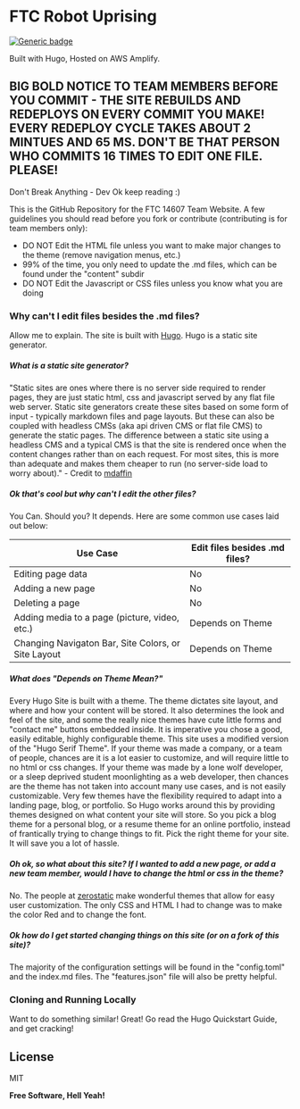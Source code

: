 # FTC Robot Uprising

[![Generic badge](https://img.shields.io/badge/Made%20With-Hugo-red?style=for-the-badge&logo=hugo)](https://shields.io/)

Built with Hugo, Hosted on AWS Amplify.

## BIG BOLD NOTICE TO TEAM MEMBERS BEFORE YOU COMMIT - THE SITE REBUILDS AND REDEPLOYS ON EVERY COMMIT YOU MAKE! EVERY REDEPLOY CYCLE TAKES ABOUT 2 MINTUES AND 65 MS. DON'T BE THAT PERSON WHO COMMITS 16 TIMES TO EDIT ONE FILE. PLEASE!

Don't Break Anything  - Dev
Ok keep reading :)

This is the GitHub Repository for the FTC 14607 Team Website. A few guidelines you should read before you fork or contribute (contributing is for team members only):
  - DO NOT Edit the HTML file unless you want to make major changes to the theme (remove navigation menus, etc.)
  - 99% of the time, you only need to update the .md files, which can be found under the "content" subdir
  - DO NOT Edit the Javascript or CSS files unless you know what you are doing

### Why can't I edit files besides the .md files?


Allow me to explain. The site is built with [Hugo](https://gohugo.io/). Hugo is a static site generator. 
##### What is a static site generator?

"Static sites are ones where there is no server side required to render pages, they are just static html, css and javascript served by any flat file web server.
Static site generators create these sites based on some form of input - typically markdown files and page layouts. But these can also be coupled with headless CMSs (aka api driven CMS or flat file CMS) to generate the static pages. The difference between a static site using a headless CMS and a typical CMS is that the site is rendered once when the content changes rather than on each request. For most sites, this is more than adequate and makes them cheaper to run (no server-side load to worry about)." - Credit to [mdaffin](https://www.reddit.com/user/mdaffin/)

##### Ok that's cool but why can't I edit the other files?
 You Can. Should you? It depends. Here are some common use cases laid out below:
 
| Use Case | Edit files besides .md files? |
| ------ | ------ |
| Editing page data | No |
| Adding a new page | No |
| Deleting a page | No |
| Adding media to a page (picture, video, etc.) | Depends on Theme |
| Changing Navigaton Bar, Site Colors, or Site Layout | Depends on Theme |

##### What does "Depends on Theme Mean?"

Every Hugo Site is built with a theme. The theme dictates site layout, and where and how your content will be stored. It also determines the look and feel of the site, and some the really nice themes have cute little forms and "contact me" buttons embedded inside. It is imperative you chose a good, easily editable, highly configurable theme. This site uses a modified version of the "Hugo Serif Theme". If your theme was made a company, or a team of people, chances are it is a lot easier to customize, and will require little to no html or css changes. If your theme was made by a lone wolf developer, or a sleep deprived student moonlighting as a web developer, then chances are the theme has not taken into account many use cases, and is not easily customizable. Very few themes have the flexibility required to adapt into a landing page, blog, or portfolio. So Hugo works around this by providing themes designed on what content your site will store. So you pick a blog theme for a personal blog, or a resume theme for an online portfolio, instead of frantically trying to change things to fit. Pick the right theme for your site. It will save you a lot of hassle. 
##### Oh ok, so what about this site? If I wanted to add a new page, or add a new team member, would I have to change the html or css in the theme?

No. The people at [zerostatic](www.zerostatic.io) make wonderful themes that allow for easy user customization. The only CSS and HTML I had to change was to make the color Red and to change the font. 

##### Ok how do I get started changing things on this site (or on a fork of this site)?

The majority of the configuration settings will be found in the "config.toml" and the index.md files. The "features.json" file will also be pretty helpful.

### Cloning and Running Locally

Want to do something similar! Great! Go read the Hugo Quickstart Guide, and get cracking!



License
----

MIT


**Free Software, Hell Yeah!**
